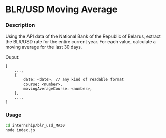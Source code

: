 # BLR/USD Moving Average

### Description

Using the API data of the National Bank of the Republic of Belarus, extract the BLR/USD rate for the entire current year. For each value, calculate a moving average for the last 30 days.

Ouput:

```
[
	...,
	{
		date: <date>, // any kind of readable format
		course: <number>,
		movingAverageCourse: <number>,
	},
	...,
]
```

### Usage

```sh
cd internship/blr_usd_MA30
node index.js
```
